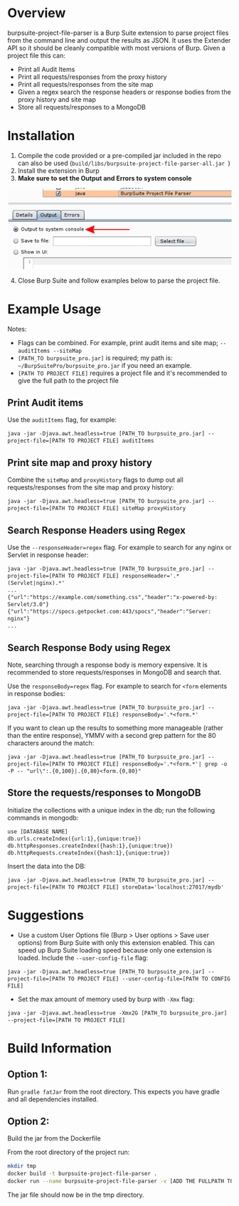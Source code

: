 # Overview

burpsuite-project-file-parser is a Burp Suite extension to parse project files from the command line and output the results as JSON. It uses the Extender API so it should be cleanly compatible with most versions of Burp. Given a project file this can:

- Print all Audit Items 
- Print all requests/responses from the proxy history
- Print all requests/responses from the site map
- Given a regex search the response headers or response bodies from the proxy history and site map
- Store all requests/responses to a MongoDB

# Installation

1. Compile the code provided or a pre-compiled jar included in the repo can also be used (`build/libs/burpsuite-project-file-parser-all.jar `)
2. Install the extension in Burp
3. **Make sure to set the Output and Errors to system console**

![Set console output](output_to_console.png?raw=true)

4. Close Burp Suite and follow examples below to parse the project file.

# Example Usage

Notes:
- Flags can be combined. For example, print audit items and site map; `--auditItems --siteMap`
- `[PATH_TO burpsuite_pro.jar]` is required; my path is: `~/BurpSuitePro/burpsuite_pro.jar` if you need an example. 
- `[PATH TO PROJECT FILE]` requires a project file and it's recommended to give the full path to the project file

## Print Audit items

Use the `auditItems` flag, for example:

```
java -jar -Djava.awt.headless=true [PATH_TO burpsuite_pro.jar] --project-file=[PATH TO PROJECT FILE] auditItems 
```

## Print site map and proxy history

Combine the `siteMap` and `proxyHistory` flags to dump out all requests/responses from the site map and proxy history:

```
java -jar -Djava.awt.headless=true [PATH_TO burpsuite_pro.jar] --project-file=[PATH TO PROJECT FILE] siteMap proxyHistory 
```

## Search Response Headers using Regex

Use the `--responseHeader=regex` flag. For example to search for any nginx or Servlet in response header:

```
java -jar -Djava.awt.headless=true [PATH_TO burpsuite_pro.jar] --project-file=[PATH TO PROJECT FILE] responseHeader='.*(Servlet|nginx).*'
...
{"url":"https://example.com/something.css","header":"x-powered-by: Servlet/3.0"}
{"url":"https://spocs.getpocket.com:443/spocs","header":"Server: nginx"}
...
```

## Search Response Body using Regex

Note, searching through a response body is memory expensive. It is recommended to store requests/responses in MongoDB and search that. 

Use the `responseBody=regex` flag. For example to search for `<form` elements in response bodies:
```
java -jar -Djava.awt.headless=true [PATH_TO burpsuite_pro.jar] --project-file=[PATH TO PROJECT FILE] responseBody='.*<form.*'
```

If you want to clean up the results to something more manageable (rather than the entire response), YMMV with a second grep pattern for the 80 characters around the match:
```
java -jar -Djava.awt.headless=true [PATH_TO burpsuite_pro.jar] --project-file=[PATH TO PROJECT FILE] responseBody='.*<form.*'| grep -o -P -- "url\":.{0,100}|.{0,80}<form.{0,80}"
```

## Store the requests/responses to MongoDB

Initialize the collections with a unique index in the db; run the following commands in mongodb:

```
use [DATABASE NAME]
db.urls.createIndex({url:1},{unique:true})
db.httpResponses.createIndex({hash:1},{unique:true})
db.httpRequests.createIndex({hash:1},{unique:true})
```

Insert the data into the DB:
```
java -jar -Djava.awt.headless=true [PATH_TO burpsuite_pro.jar] --project-file=[PATH TO PROJECT FILE] storeData='localhost:27017/mydb'
```

# Suggestions

- Use a custom User Options file (Burp > User options > Save user options) from Burp Suite with only this extension enabled. This can speed up Burp Suite loading speed because only one extension is loaded. Include the `--user-config-file` flag:
```
java -jar -Djava.awt.headless=true [PATH_TO burpsuite_pro.jar] --project-file=[PATH TO PROJECT FILE] --user-config-file=[PATH TO CONFIG FILE]
```

- Set the max amount of memory used by burp with `-Xmx` flag:
```
java -jar -Djava.awt.headless=true -Xmx2G [PATH_TO burpsuite_pro.jar] --project-file=[PATH TO PROJECT FILE] 
```

# Build Information

## Option 1:
Run `gradle fatJar` from the root directory. This expects you have gradle and all dependencies installed.

## Option 2:
Build the jar from the Dockerfile

From the root directory of the project run:
```bash
mkdir tmp
docker build -t burpsuite-project-file-parser .
docker run --name burpsuite-project-file-parser -v [ADD THE FULLPATH TO YOUR CWD]/tmp:/tmp burpsuite-project-file-parser
```

The jar file should now be in the tmp directory.

